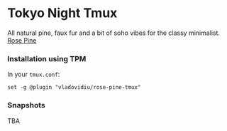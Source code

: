 # Tokyo Night Tmux

All natural pine, faux fur and a bit of soho vibes for the classy minimalist. [Rose Pine](https://rosepinetheme.com/)

### Installation using TPM

In your `tmux.conf`:
```
set -g @plugin "vladovidiu/rose-pine-tmux"
```

### Snapshots
TBA
